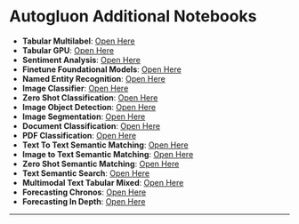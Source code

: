 # Autogluon Additional Notebooks

- **Tabular Multilabel**: [Open Here](https://colab.research.google.com/drive/1McL8i1QS6GLswXqI2IZ7k-q2sKnChU0O?usp=sharing)  
- **Tabular GPU**: [Open Here](https://colab.research.google.com/drive/12rJOj1W6J8IU-iEFsPDx5Mbya4PyJHH3?usp=sharing)  
- **Sentiment Analysis**: [Open Here](https://colab.research.google.com/drive/1PiTLrUAErAUvZr_pC3Yeaw7-Tflyk-px?usp=sharing)  
- **Finetune Foundational Models**: [Open Here](https://colab.research.google.com/drive/131J7OcvewboOwiFr6Qgr26zx1TvOLjgf?usp=sharing)  
- **Named Entity Recognition**: [Open Here](https://colab.research.google.com/drive/17N0tm3tvles0-FLs_9FN70_X9VKFWrMe?usp=sharing)  
- **Image Classifier**: [Open Here](https://colab.research.google.com/drive/1ZY2wmGnKGuoae0MiOd5uQ9WS3WTMtgNp?usp=sharing)  
- **Zero Shot Classification**: [Open Here](https://colab.research.google.com/drive/1qNN5gi7VKs8ZZ9zr7Bu0ETHAcbfcQUC2?usp=sharing)  
- **Image Object Detection**: [Open Here](https://colab.research.google.com/drive/1EtC1uIv-ra3oy8dVbvNd8dfSBZbfa_oD?usp=sharing)  
- **Image Segmentation**: [Open Here](https://colab.research.google.com/drive/1CoeRHCElTqXgVq9ejfi7kGi7AMApjox-?usp=sharing)  
- **Document Classification**: [Open Here](https://colab.research.google.com/drive/1WklpYPoVwdqXl1e3Vcjj6AAUmrNZupkP?usp=sharing)  
- **PDF Classification**: [Open Here](https://colab.research.google.com/drive/1Iqnud1wiKieEmMGlpFOke4nimJ8Saj5P?usp=sharing)  
- **Text To Text Semantic Matching**: [Open Here](https://colab.research.google.com/drive/1mGYWIxt7Lf_1lWZH82HSzOypCpMgpAwv?usp=sharing)  
- **Image to Text Semantic Matching**: [Open Here](https://colab.research.google.com/drive/1bOrm4mdsDoN1KeHdGco9X0wVuhDhawAU?usp=sharing)  
- **Zero Shot Semantic Matching**: [Open Here](https://colab.research.google.com/drive/1lsJDS7zwa-VFCNK_jfzFgjQ60-FJ556r?usp=sharing)  
- **Text Semantic Search**: [Open Here](https://colab.research.google.com/drive/1cU3txz0W2ecTGg8OARwY9gv7H3ZlFZxg?usp=sharing)  
- **Multimodal Text Tabular Mixed**: [Open Here](https://colab.research.google.com/drive/1FLeZuqNvvca0opgawmAOMv5YBHOzv66F?usp=sharing)  
- **Forecasting Chronos**: [Open Here](https://colab.research.google.com/drive/1RkAdIzpFA4hm1Tv0EccqAuvFbXjqAaNb?usp=sharing)  
- **Forecasting In Depth**: [Open Here](https://colab.research.google.com/drive/17KqGneWZ-fBnK74yZqkMKydkYehh6ldR?usp=sharing)  

---
